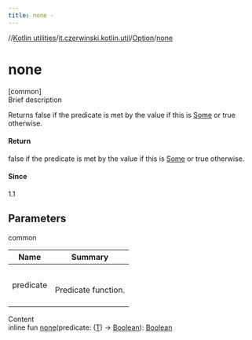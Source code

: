 ```yaml
---
title: none -
---
```

//[Kotlin utilities](../../index.html)/[it.czerwinski.kotlin.util](../index.html)/[Option](index.html)/[none](none.html)



# none  
[common]  
Brief description  


Returns false if the predicate is met by the value if this is [Some](../-some/index.html) or true otherwise.



#### Return  


false if the predicate is met by the value if this is [Some](../-some/index.html) or true otherwise.



#### Since  


1.1



## Parameters  
  
common  
  
|  Name|  Summary| 
|---|---|
| predicate| <br><br>Predicate function.<br><br>
  
  
Content  
inline fun [none](none.html)(predicate: ([T](index.html)) -> [Boolean](https://kotlinlang.org/api/latest/jvm/stdlib/kotlin/-boolean/index.html)): [Boolean](https://kotlinlang.org/api/latest/jvm/stdlib/kotlin/-boolean/index.html)  



